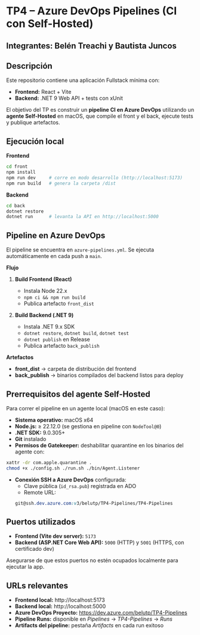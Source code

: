 # TP4 – Azure DevOps Pipelines (CI con Self-Hosted)
**Integrantes:** Belén Treachi y Bautista Juncos  
---

## Descripción
Este repositorio contiene una aplicación Fullstack mínima con:
- **Frontend:** React + Vite
- **Backend:** .NET 9 Web API + tests con xUnit

El objetivo del TP es construir un **pipeline CI en Azure DevOps** utilizando un **agente Self-Hosted** en macOS, que compile el front y el back, ejecute tests y publique artefactos.


## Ejecución local
**Frontend**
```bash
cd front
npm install
npm run dev     # corre en modo desarrollo (http://localhost:5173)
npm run build   # genera la carpeta /dist
```
**Backend**
```bash
cd back
dotnet restore
dotnet run      # levanta la API en http://localhost:5000
```


## Pipeline en Azure DevOps
El pipeline se encuentra en `azure-pipelines.yml`.
Se ejecuta automáticamente en cada push a `main`.

**Flujo**
1. **Build Frontend (React)**
    - Instala Node 22.x
    - `npm ci && npm run build`
    - Publica artefacto `front_dist`

2. **Build Backend (.NET 9)**
    - Instala .NET 9.x SDK
    - `dotnet restore`, `dotnet build`, `dotnet test`
    - `dotnet publish` en Release
    - Publica artefacto `back_publish`

**Artefactos**
- **front_dist** → carpeta de distribución del frontend
- **back_publish** → binarios compilados del backend listos para deploy

## Prerrequisitos del agente Self-Hosted
Para correr el pipeline en un agente local (macOS en este caso):
- **Sistema operativo:** macOS x64
- **Node.js:** ≥ 22.12.0 (se gestiona en pipeline con `NodeTool@0`)
- **.NET SDK:** 9.0.305+
- **Git** instalado
- **Permisos de Gatekeeper:** deshabilitar quarantine en los binarios del agente con:
```bash
xattr -dr com.apple.quarantine .
chmod +x ./config.sh ./run.sh ./bin/Agent.Listener
```
- **Conexión SSH a Azure DevOps** configurada:
    - Clave pública (`id_rsa.pub`) registrada en ADO
    - Remote URL:
    ```scss
    git@ssh.dev.azure.com:v3/belutp/TP4-Pipelines/TP4-Pipelines
    ```

## Puertos utilizados
- **Frontend (Vite dev server):** `5173`
- **Backend (ASP.NET Core Web API):** `5000` (HTTP) y `5001` (HTTPS, con certificado dev)

Asegurarse de que estos puertos no estén ocupados localmente para ejecutar la app.

## URLs relevantes
- **Frontend local:** http://localhost:5173
- **Backend local:** http://localhost:5000
- **Azure DevOps Proyecto:** https://dev.azure.com/belutp/TP4-Pipelines
- **Pipeline Runs:** disponible en *Pipelines* → *TP4-Pipelines* → *Runs*
- **Artifacts del pipeline:** pestaña *Artifacts* en cada run exitoso